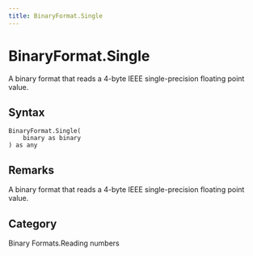 ```yaml
---
title: BinaryFormat.Single
---
```


# BinaryFormat.Single


A binary format that reads a 4-byte IEEE single-precision floating point value.


## Syntax

```powerquery
BinaryFormat.Single(
    binary as binary
) as any
```


## Remarks

A binary format that reads a 4-byte IEEE single-precision floating point value.



## Category
Binary Formats.Reading numbers
